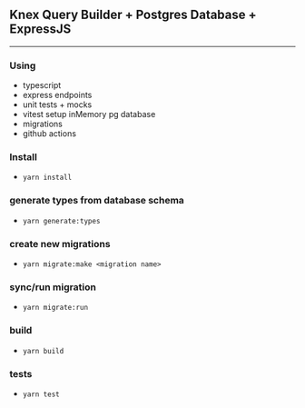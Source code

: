 ## Knex Query Builder + Postgres Database + ExpressJS

___

### Using
- typescript
- express endpoints
- unit tests + mocks
- vitest setup inMemory pg database
- migrations
- github actions


### Install
- `yarn install`

### generate types from database schema
- `yarn generate:types`

### create new migrations
- `yarn migrate:make <migration name>`

### sync/run migration
- `yarn migrate:run`

### build
- `yarn build`

### tests
- `yarn test`